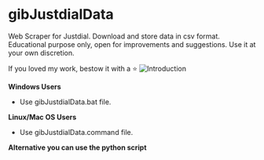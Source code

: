# gibJustdialData

Web Scraper for Justdial. Download and store data in csv format. Educational purpose only, open for improvements and suggestions. Use it at your own discretion.

If you loved my work, bestow it with a ⭐
![Introduction](https://github.com/afkniladri/gibJustdialData/blob/main/assets/instruction.gif)

__Windows Users__
* Use gibJustdialData.bat file.

__Linux/Mac OS Users__
* Use gibJustdialData.command file.


__Alternative you can use the python script__
